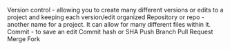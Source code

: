 Version control - allowing you to create many different versions or edits to a project and keeping each version/edit organized
Repository or repo - another name for a project. It can allow for many different files within it. 
Commit - to save an edit 
Commit hash or SHA 
Push
Branch
Pull Request
Merge
Fork
